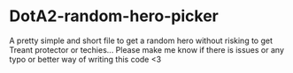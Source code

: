 # DotA2-random-hero-picker
A pretty simple and short file to get a random hero without risking to get Treant protector or techies...
Please make me know if there is issues or any typo or better way of writing this code <3
